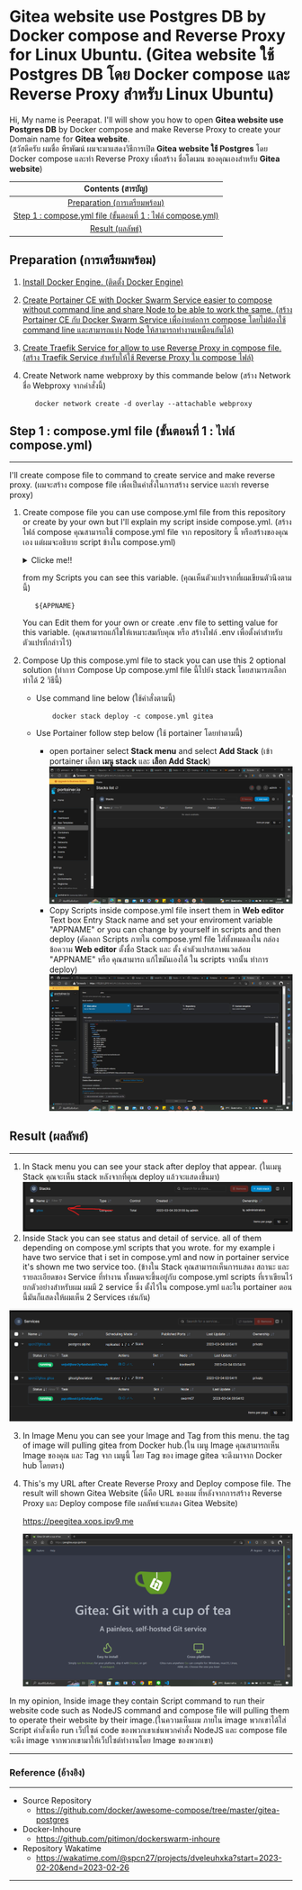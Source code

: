 # Gitea website use Postgres DB by Docker compose and Reverse Proxy for Linux Ubuntu. (Gitea website ใช้ Postgres DB โดย Docker compose และ Reverse Proxy สำหรับ Linux Ubuntu)

Hi, My name is Peerapat. I'll will show you how to open **Gitea website use Postgres DB** by Docker compose and make Reverse Proxy to create your Domain name for **Gitea website**.         
(สวัสดีครับ ผมชื่อ พีรพัฒน์ ผมจะมาแสดงวิธีการเปิด **Gitea website ใช้ Postgres** โดย Docker compose และทำ Reverse Proxy เพื่อสร้าง ชื่อโดเมน ของคุณเองสำหรับ **Gitea website**)

|**Contents (สารบัญ)**|
| :-: |
| [Preparation (การเตรียมพร้อม)](#preparation-การเตรียมพร้อม) |
|[Step 1 : compose.yml file (ขั้นตอนที่ 1 : ไฟล์ compose.yml)](#step-1--composeyml-file-ขั้นตอนที่-1--ไฟล์-composeyml)|
|[Result (ผลลัพธ์)](#result-ผลลัพธ์)|

## Preparation (การเตรียมพร้อม)
1. [Install Docker Engine. (ติดตั้ง Docker Engine)](https://github.com/pitimon/dockerswarm-inhoure)
2. [Create Portainer CE with Docker Swarm Service easier to compose without command line and share Node to be able to work the same. (สร้าง Portainer CE กับ Docker Swarm Service เพื่อง่ายต่อการ compose โดยไม่ต้องใช้ command line และสามารถแบ่ง Node ให้สามารถทำงานเหมือนกันได้)](https://github.com/pitimon/dockerswarm-inhoure)
3. [Create Traefik Service for allow to use Reverse Proxy in compose file. (สร้าง Traefik Service สำหรับให้ใช้ Reverse Proxy ใน compose ไฟล์)](https://github.com/pitimon/dockerswarm-inhoure/tree/main/ep03-traefik) 
4. Create Network name webproxy by this commande below (สร้าง Network ชื่อ Webproxy จากคำสั่งนี้)

          docker network create -d overlay --attachable webproxy
## Step 1 : compose.yml file (ขั้นตอนที่ 1 : ไฟล์ compose.yml)
---
I'll create compose file to command to create service and make reverse proxy. (ผมจะสร้าง compose file เพื่อเป็นคำสั่งในการสร้าง service และทำ reverse proxy)
1. Create compose file you can use compose.yml file from this repository or create by your own but I'll explain my script inside compose.yml. (สร้างไฟล์ compose คุณสามารถใช้ compose.yml file จาก repository นี้ หรือสร้างของคุณเอง แต่ผมจะอธิบาย script ข้างใน compose.yml)
     <details>
     <summary>Clicke me!!</summary>

     ```ruby
     version: '3.3' # Declare compose version(ประกาศ compose version)
     services: # Declare to create services (ประกาศที่จะสร้าง services)
     gitea: # Declare gitea services (ประกาศ gitea services)
     image: gitea/gitea:latest # Pull tag of gitea latest version (ดึง tag ของ gitea version ล่าสุด)
     networks: # Declare networks for gitea services (ประกาศ networks ที่จะใช้สำหรับ gitea) 
          - webproxy # network name webproxy (network ชื่อ webproxy)
     environment: # Declare environment (ประกาศตัวแปรสภาพแวดล้อมของ Services)
          - DB_TYPE=postgres # Set Database type is postgres (ใช้ Database ชนิดคือ postgres)
          - DB_HOST=db:5432 # Set Hostname db from db service and port 5432 (ใช้ชื่อ Host ว่า db จาก db service และ ใช้ port 5432)
          - DB_NAME=gitea # Set Database name is gitea (ตั้งชื่อ Database ว่า gitea)
          - DB_USER=gitea # Set Database username is gitea (ตั้ง username ว่า gitea)
          - DB_PASSWD=gitea # Set Database password is gitea (ตั้ง password ว่า gitea)
          - PORT=3000 # Set gitea use port 3000 (ตั้งให้ gitea ใช้ port 3000)
     restart: always # Set restart service always(ตั้งให้ restart service ตลอดเวลา)
     volumes: # Declare volumes tag (ประกาศที่จะตั้ง tag ให้ volumes)
          - /var/run/docker.sock:/var/run/docker.sock # Create volume tag Docker socket path (สร้าง tag volume สำหรับที่อยู่ Docker socket)
          - git_data:/data  # Create volume tag for git data (สร้าง tag volume สำหรับที่อยู่ git data)
     logging: # Create logging (สร้างการเก็บ log)
          driver: json-file # Declare driver for logging type json (ประกาศการเก็บ log แบบ json)
     deploy: # Declare deploy (ประกาศ การ Deploy)
          replicas: 1 # set 1 replicas (ตั้งการทำ deploy แค่ 1 ครั้ง)
          labels: # Declare labels to create Reverse Proxy (ประกาศที่จะสร้าง label สำหรับทำ Revers Proxy)
          - traefik.docker.network=webproxy # Set network for Traefik (ตั้ง network สำหรับ Traefik)
          - traefik.enable=true # Enable Traefik (เปิดใช้ Traefik)
          - traefik.http.routers.${APPNAME}-https.entrypoints=websecure # Set Entrypoint (ตั้งการเริ่มต้นประมวลผล)
          - traefik.http.routers.${APPNAME}-https.rule=Host("${APPNAME}.xops.ipv9.me") # Set Hostdomain for open gitea website (ตั้ง Hostdomain สำหรับเข้าใช้ gitea website)
          - traefik.http.services.${APPNAME}.loadbalancer.server.port=3000 # Set port for loadbalance (ตั้ง Port สำหรับทำ loadbalance)
          resources: # Declare resources for deploy (ประกาศทรัพยากรสำหรับการ deploy)
          reservations: # Declare resources reservations (ประกาศการจองทรัพยากร) 
               cpus: '0.1' # Use CPU 1 Core (ใช้ CPU 1 Core)
               memory: 10M # Use Memory 10 Megabyte (ใช้หน่วยความจำ 10 Megabyte)
          limits: # Declare resources limits (ประกาศการจำกัดทรัพยากร)
               cpus: '0.4' # Limit CPU 4 Core (จำกัด CPU 1 Core)
               memory: 250M # Limit Memory 250 Megabyte (จำกัดหน่วยความจำ 250 Megabyte)
     db: # Declare db services (ประกาศ db services) 
     image: postgres:alpine # Pull tag of postgres alpine version (ดึง postgres ของ gitea version alpine) 
     networks: # Declare networks for db services (ประกาศ networks ที่จะใช้สำหรับ db) 
          - webproxy # network name webproxy (network ชื่อ webproxy)
     environment: # Declare environment (ประกาศตัวแปรสภาพแวดล้อมของ Services)
          - POSTGRES_USER=gitea # Set postgres username is gitea (ตั้ง username ว่า gitea)
          - POSTGRES_PASSWORD=gitea # Set postgres password is gitea (ตั้ง password ว่า gitea)
          - POSTGRES_DB=gitea # # Set Database name for postgres is gitea (ตั้งชื่อ Database สำหรับ postgres ว่า gitea)
     restart: always # Set restart service always(ตั้งให้ restart service ตลอดเวลา)
     volumes: # Declare volumes tag (ประกาศที่จะตั้ง tag ให้ volumes)
          - db_data:/var/lib/postgresql/data # Create volume tag for db data (สร้าง tag volume สำหรับที่อยู่ db data)
     expose: # Declare expose (ประกาศการเปิดใช้)
          - 5432 # expose port 5432 (เปิดใช้ Port 5432)
     volumes: # Declare to create volumes (ประกาศที่จะสร้าง volumes)
     db_data: # Create Volumes from db_data tag (สร้าง volume จาก tag db_data )
     git_data: # Create Volumes from git_data tag (สร้าง volume จาก tag git_data )
     networks: # Declare Network (ประกาศการใช้ Network)
     webproxy: # Declare  Network name (ประกาศการใช้ชื่อ Network)
     external: true # set external network (ตั้งการใช้ network จากภายนอกของ service ที่มีอยู่แล้ว)
     ```
     </details>

     from my Scripts you can see this variable. (คุณเห็นตัวแปรจากที่ผมเขียนตัวนึงตามนี้)

          ${APPNAME}
     You can Edit them for your own or create .env file to setting value for this variable. (คุณสามารถแก้ไขให้เหมาะสมกับคุณ หรือ สร้างไฟล์ .env เพื่อตั้งค่าสำหรับตัวแปรที่กล่าวไว้)

2. Compose Up this compose.yml file to stack you can use this 2 optional solution (ทำการ Compose Up compose.yml file นี้ไปยัง stack โดยสามารภเลือกทำได้ 2 วิธีนี้)

     - Use command line below (ใช้คำสั่งตามนี้)

               docker stack deploy -c compose.yml gitea

     - Use Portainer follow step below (ใช้ portainer โดยทำตามนี้)
          - open portainer select **Stack menu** and select **Add Stack** (เข้า portainer เลือก **เมนู stack** และ **เลือก Add Stack**)
          ![f](img\openstack.png)
          - Copy Scripts inside compose.yml file insert them in **Web editor** Text box Entry Stack name and set your enviroment variable "APPNAME" or you can change by yourself in scripts and then deploy (คัดลอก Scripts ภายใน compose.yml file ใส่ทั้งหมดลงใน กล่องข้อความ **Web editor** ตั้งชื่อ Stack และ ตั้ง ค่าตัวแปรสภาพแวดล้อม "APPNAME" หรือ คุณสามารถ แก้ไขมันเองได้ ใน scripts จากนั้น ทำการ deploy)
          ![f](img\addscripts.png)

## Result (ผลลัพธ์)
---
1. In Stack menu you can see your stack after deploy  that appear. (ในเมนู Stack คุณจะเห็น stack หลังจากที่คุณ deploy แล้วจะแสดงขึ้นมา)
![f](img\stackresult.png)
2. Inside Stack you can see status and detail of service. all of them depending on compose.yml scripts that you wrote. for my example i have two service that i set in compose.yml and now in portainer service it's shown me two service too. (ข้างใน Stack คุณสามารถเห็นการแสดง สถานะ และรายละเอียดของ Service ที่ทำงาน ทั้งหมดจะขึ้นอยู่กับ compose.yml scripts ที่เราเขียนไว้ ยกตัวอย่างสำหรับผม ผมมี 2 service ซึ่ง ตั้งไว้ใน compose.yml และใน portainer ตอนนี้มันก็แสดงให้ผมเห็น 2 Services เช่นกัน)

![f](img\services.png)

3. In Image Menu you can see your Image and Tag from this menu. the tag of image will pulling gitea from Docker hub.(ใน เมนู Image คุณสามารถเห็น Image ของคุณ และ Tag จาก เมนูนี้ โดย Tag ของ image gitea จะดึงมาจาก Docker hub โดยตรง)
4.  This's my URL after Create Reverse Proxy and Deploy compose file. The result will shown Gitea Website (นี่คือ URL ของผม ที่หลังจากการสร้าง Reverse Proxy และ Deploy compose file ผลลัพธ์จะแสดง Gitea Website)

     https://peegitea.xops.ipv9.me

     ![f](img\webresult.png)


In my opinion, Inside image they contain Script command to run their website code such as NodeJS command and compose file will pulling them to operate their website by their image.(ในความเห็นผม ภายใน image พวกเขาได้ใส่ Script คำสั่งเพื่อ run เว็ปไซต์ code ของพวกเขาเช่นพวกคำสั่ง NodeJS และ compose file จะดึง image จากพวกเขามาให้เว็ปไซต์ทำงานโดย Image ของพวกเขา)


-----
### Reference (อ้างอิง)
---
- Source Repository 
     - https://github.com/docker/awesome-compose/tree/master/gitea-postgres
- Docker-Inhoure
     - https://github.com/pitimon/dockerswarm-inhoure
- Repository Wakatime
     - https://wakatime.com/@spcn27/projects/dveleuhxka?start=2023-02-20&end=2023-02-26

---
